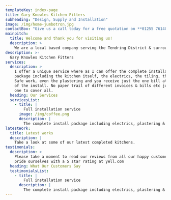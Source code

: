 ```yaml
---
templateKey: index-page
title: Gary Knowles Kitchen Fitters
subheading: "Design, Supply and Installation"
image: /img/home-jumbotron.jpg
contactBox: "Give us a call today for a free quotation on **01255 761403** or **07816 897939**"
mainpitch:
  title: Welcome and thank you for visiting us!
  description: >
    We are a local based company serving the Tendring District & surrounding areas, focusing on 100% customer satisfaction within all of its fitting services no matter how large or small the installation may be. Please take a look below at the services we offer and some our completed work!
description: >-
  Gary Knowles Kitchen Fitters
services:
  description: >
    I offer a unique service where as I can offer the complete installation
    package including the kitchen itself, the electrics, the tiling, the Gas
    Safe work, even the plastering and you receive just the one bill at the end
    of the install. No paper trail of different invoices & bills etc just the
    one to cover all.
  heading: Our Services
  servicesList:
    - title: |
        Full installation service
      image: /img/coffee.png
      description: |
        The complete install package including electrics, plastering & tiling.
latestWork:
  title: Latest works
  description: |
    Take a look at some of our latest completed kitchens.
testimonials:
  description: >
    Please take a moment to read our reviews from all our happy customers. We
    pride ourselves with a 5 star rating at yell.com
  heading: What Our Customers Say
  testimonialsList:
    - title: |
        Full installation service
      description: |
        The complete install package including electrics, plastering & tiling.
---
```

